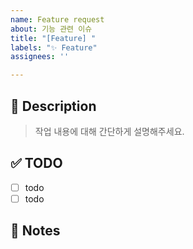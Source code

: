 ```yaml
---
name: Feature request
about: 기능 관련 이슈
title: "[Feature] "
labels: "✨ Feature"
assignees: ''

---
```


## 🚀 Description
> 작업 내용에 대해 간단하게 설명해주세요.

## ✅ TODO
- [ ] todo
- [ ] todo

## 📢 Notes
